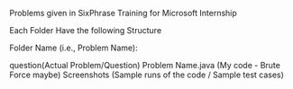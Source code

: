 Problems given in SixPhrase Training for Microsoft Internship

Each Folder Have the following Structure

Folder Name (i.e., Problem Name):

question(Actual Problem/Question)
Problem Name.java (My code - Brute Force maybe)
Screenshots (Sample runs of the code / Sample test cases)
